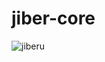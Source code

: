 # jiber-core
![jiberu](https://user-images.githubusercontent.com/60620893/188124117-6f67adb7-f6b9-4f73-9121-d23e7e7a96d3.svg)

